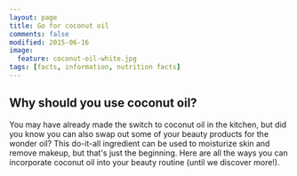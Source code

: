```yaml
---
layout: page
title: Go for coconut oil
comments: false
modified: 2015-06-16
image:
  feature: coconut-oil-white.jpg
tags: [facts, information, nutrition facts]
---
```

## Why should you use coconut oil?
You may have already made the switch to coconut oil in the kitchen, but did you know you can also swap out some of your beauty products for the wonder oil? This do-it-all ingredient can be used to moisturize skin and remove makeup, but that's just the beginning. Here are all the ways you can incorporate coconut oil into your beauty routine (until we discover more!).


